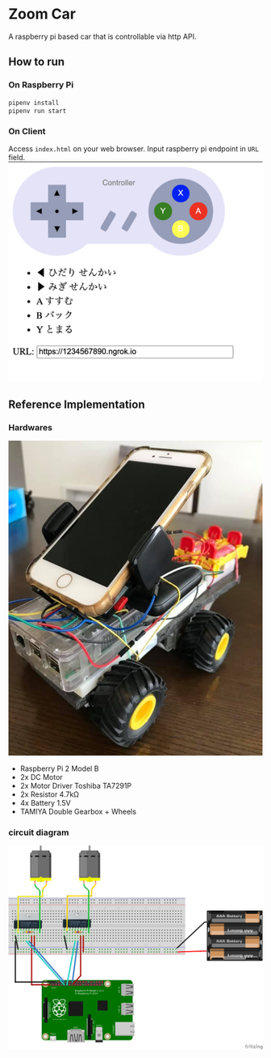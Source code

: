 # Zoom Car
A raspberry pi based car that is controllable via http API.

## How to run
### On Raspberry Pi
```
pipenv install
pipenv run start
```
### On Client
Access `index.html` on your web browser. Input raspberry pi endpoint in `URL` field. 
![Photo](doc/browser.png)

## Reference Implementation
### Hardwares
![Photo](doc/photo.png)
- Raspberry Pi 2 Model B
- 2x DC Motor
- 2x Motor Driver Toshiba TA7291P
- 2x Resistor 4.7kΩ
- 4x Battery 1.5V
- TAMIYA Double Gearbox + Wheels

### circuit diagram
![Circuit Diagram](doc/circuit_diagram.png)
